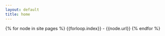```yaml
---
layout: default
title: home
---
```


{% for node in site pages %}
{{forloop.index}} - {{node.url}} 
{% endfor %}
